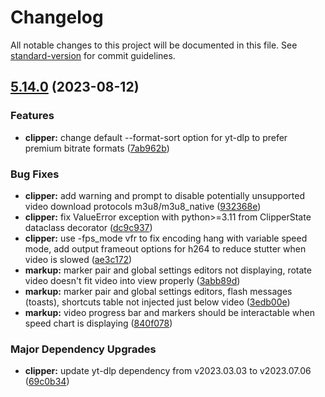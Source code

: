 # Changelog

All notable changes to this project will be documented in this file. See [standard-version](https://github.com/conventional-changelog/standard-version) for commit guidelines.

## [5.14.0](https://github.com/exwm/yt_clipper/compare/v5.12.0...v5.14.0) (2023-08-12)


### Features

* **clipper:** change default --format-sort option for yt-dlp to prefer premium bitrate formats ([7ab962b](https://github.com/exwm/yt_clipper/commit/7ab962b3a105b196d0ba45500333e0eb9c6530bc))


### Bug Fixes

* **clipper:** add warning and prompt to disable potentially unsupported video download protocols m3u8/m3u8_native ([932368e](https://github.com/exwm/yt_clipper/commit/932368eec74ad6872d8eebb8b79c4dbb7bd49fbf))
* **clipper:** fix ValueError exception with python>=3.11 from ClipperState dataclass decorator ([dc9c937](https://github.com/exwm/yt_clipper/commit/dc9c9375516da7f0393ad46b1d5714493c157856))
* **clipper:** use -fps_mode vfr to fix encoding hang with variable speed mode, add output frameout options for h264 to reduce stutter when video is slowed ([ae3c172](https://github.com/exwm/yt_clipper/commit/ae3c17280dfa8997a68f1d547c1e61afbf75d4a0))
* **markup:** marker pair and global settings editors not displaying, rotate video doesn't fit video into view properly ([3abb89d](https://github.com/exwm/yt_clipper/commit/3abb89d6569acd4fccf1a914c33ef4440a9befad))
* **markup:** marker pair and global settings editors, flash messages (toasts), shortcuts table not injected just below video ([3edb00e](https://github.com/exwm/yt_clipper/commit/3edb00ebc26f6f6bd70019716faec44b883d7f44))
* **markup:** video progress bar and markers should be interactable when speed chart is displaying ([840f078](https://github.com/exwm/yt_clipper/commit/840f07862570f8dc3e3d7bbb5035f360692ff291))


### Major Dependency Upgrades

* **clipper:** update yt-dlp dependency from v2023.03.03 to v2023.07.06 ([69c0b34](https://github.com/exwm/yt_clipper/commit/69c0b3417693bcb9a067045cf0ade8f10e51e2e0))
